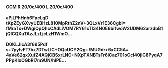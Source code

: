#### GCM R 20/0c/400 L 20/0c/400
**aPjLPhHnh6FpcLqD**<br/>**tKpZEyGXvyUEBHzL810MpRthZ2nV+3QLxVr1E36CgbI=**<br/>**fMraTx+DWgiQpQhcCAdLiVOM7RY61cTI34N0E6bifwoW2UDM62arzdbB1jQlCQXuTAzJLzLjcLzH1WmO...**<br/><br/>
**D0KLJIcA3f695Pdf**<br/>**s+7pyIvFT7bx7DTwLIC+OQcUCY2Qg+fMUGdr+6xCC5A=**<br/>**4aVe62qxXufZ4AQjCBSxrLNC+NXpTXNBTsFr6iCaz701oCci40jiG8PyqA7PPpKlxOGbRI7m9UN/hIPE...**